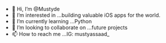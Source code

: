 - 👋 Hi, I’m @Mustyde
- 👀 I’m interested in ...building valuable iOS apps for the world.
- 🌱 I’m currently learning ...Python 
- 💞️ I’m looking to collaborate on ...future projects
- 📫 How to reach me ...IG: mustyassaad_

<!---
Mustyde/Mustyde is a ✨ special ✨ repository because its `README.md` (this file) appears on your GitHub profile.
You can click the Preview link to take a look at your changes.
--->
